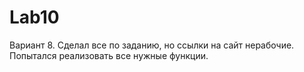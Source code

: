 # Lab10

Вариант 8. Сделал все по заданию, но ссылки на сайт нерабочие. Попытался реализовать все нужные функции.
